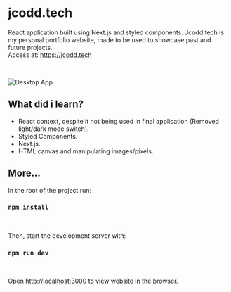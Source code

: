 # jcodd.tech

React application built using Next.js and styled components. Jcodd.tech is my personal portfolio website, made
to be used to showcase past and future projects. <br/>
Access at: <https://jcodd.tech>

<br/>


![Desktop App](https://user-images.githubusercontent.com/65715894/94067829-5181fc00-fde6-11ea-892b-344a2ef669d1.gif)

## What did i learn?

- React context, despite it not being used in final application (Removed light/dark mode switch).
- Styled Components.
- Next.js.
- HTML canvas and manipulating images/pixels.

## More...

In the root of the project run:

### `npm install`

<br/>

Then, start the development server with:

### `npm run dev`

<br/>

Open [http://localhost:3000](http://localhost:3000) to view website in the browser.

